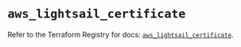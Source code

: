 # `aws_lightsail_certificate`

Refer to the Terraform Registry for docs: [`aws_lightsail_certificate`](https://registry.terraform.io/providers/hashicorp/aws/6.3.0/docs/resources/lightsail_certificate).
